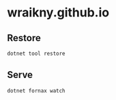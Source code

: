 # wraikny.github.io

## Restore

```sh
dotnet tool restore
```

## Serve

```sh
dotnet fornax watch
```
